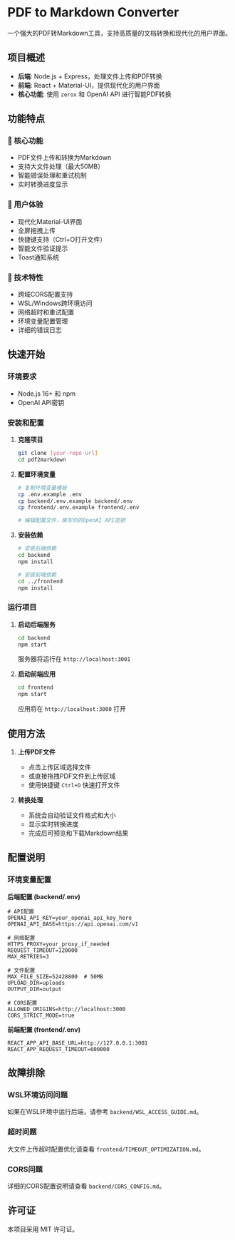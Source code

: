 # PDF to Markdown Converter

一个强大的PDF转Markdown工具，支持高质量的文档转换和现代化的用户界面。

## 项目概述

- **后端**: Node.js + Express，处理文件上传和PDF转换
- **前端**: React + Material-UI，提供现代化的用户界面
- **核心功能**: 使用 `zerox` 和 OpenAI API 进行智能PDF转换

## 功能特点

### 🚀 核心功能
- PDF文件上传和转换为Markdown
- 支持大文件处理（最大50MB）
- 智能错误处理和重试机制
- 实时转换进度显示

### 🎨 用户体验
- 现代化Material-UI界面
- 全屏拖拽上传
- 快捷键支持（Ctrl+O打开文件）
- 智能文件验证提示
- Toast通知系统

### 🔧 技术特性
- 跨域CORS配置支持
- WSL/Windows跨环境访问
- 网络超时和重试配置
- 环境变量配置管理
- 详细的错误日志

## 快速开始

### 环境要求
- Node.js 16+ 和 npm
- OpenAI API密钥

### 安装和配置

1. **克隆项目**
   ```bash
   git clone [your-repo-url]
   cd pdf2markdown
   ```

2. **配置环境变量**
   ```bash
   # 复制环境变量模板
   cp .env.example .env
   cp backend/.env.example backend/.env
   cp frontend/.env.example frontend/.env
   
   # 编辑配置文件，填写你的OpenAI API密钥
   ```

3. **安装依赖**
   ```bash
   # 安装后端依赖
   cd backend
   npm install
   
   # 安装前端依赖
   cd ../frontend
   npm install
   ```

### 运行项目

1. **启动后端服务**
   ```bash
   cd backend
   npm start
   ```
   服务器将运行在 `http://localhost:3001`

2. **启动前端应用**
   ```bash
   cd frontend
   npm start
   ```
   应用将在 `http://localhost:3000` 打开

## 使用方法

1. **上传PDF文件**
   - 点击上传区域选择文件
   - 或直接拖拽PDF文件到上传区域
   - 使用快捷键 `Ctrl+O` 快速打开文件

2. **转换处理**
   - 系统会自动验证文件格式和大小
   - 显示实时转换进度
   - 完成后可预览和下载Markdown结果

## 配置说明

### 环境变量配置

**后端配置 (backend/.env)**
```properties
# API配置
OPENAI_API_KEY=your_openai_api_key_here
OPENAI_API_BASE=https://api.openai.com/v1

# 网络配置
HTTPS_PROXY=your_proxy_if_needed
REQUEST_TIMEOUT=120000
MAX_RETRIES=3

# 文件配置
MAX_FILE_SIZE=52428800  # 50MB
UPLOAD_DIR=uploads
OUTPUT_DIR=output

# CORS配置
ALLOWED_ORIGINS=http://localhost:3000
CORS_STRICT_MODE=true
```

**前端配置 (frontend/.env)**
```properties
REACT_APP_API_BASE_URL=http://127.0.0.1:3001
REACT_APP_REQUEST_TIMEOUT=600000
```

## 故障排除

### WSL环境访问问题
如果在WSL环境中运行后端，请参考 `backend/WSL_ACCESS_GUIDE.md`。

### 超时问题
大文件上传超时配置优化请查看 `frontend/TIMEOUT_OPTIMIZATION.md`。

### CORS问题
详细的CORS配置说明请查看 `backend/CORS_CONFIG.md`。

## 许可证

本项目采用 MIT 许可证。